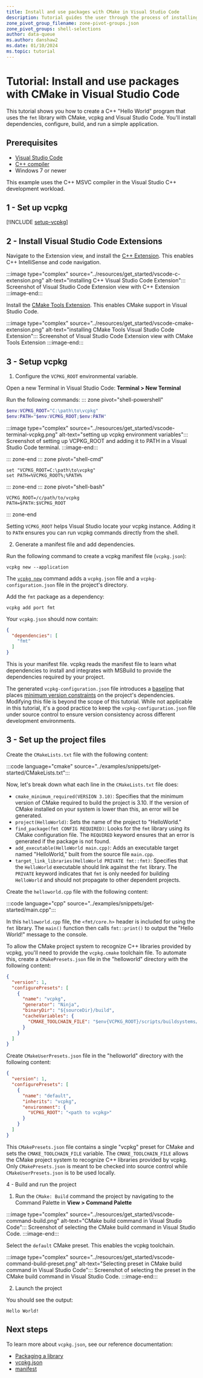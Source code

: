 ```yaml
---
title: Install and use packages with CMake in Visual Studio Code
description: Tutorial guides the user through the process of installing and using packages with CMake and Visual Studio Code.
zone_pivot_group_filename: zone-pivot-groups.json
zone_pivot_groups: shell-selections
author: data-queue
ms.author: danshaw2
ms.date: 01/10/2024
ms.topic: tutorial
---
```


# Tutorial: Install and use packages with CMake in Visual Studio Code

This tutorial shows you how to create a C++ "Hello World" program that uses the
`fmt` library with CMake, vcpkg and Visual Studio Code. You'll install
dependencies, configure, build, and run a simple application.

## Prerequisites

- [Visual Studio Code](https://code.visualstudio.com)
- [C++ compiler](https://code.visualstudio.com/docs/languages/cpp#_install-a-compiler)
- Windows 7 or newer

This example uses the C++ MSVC compiler in the Visual Studio C++ development workload.

## 1 - Set up vcpkg

[!INCLUDE [setup-vcpkg](includes/setup-vcpkg.md)]

## 2 - Install Visual Studio Code Extensions

Navigate to the Extension view, and install the [C++
Extension](https://marketplace.visualstudio.com/items?itemName=ms-vscode.cpptools).
This enables C++ IntelliSense and code navigation.

:::image type="complex" source="../resources/get_started/vscode-c-extension.png" alt-text="installing C++ Visual Studio Code Extension":::
  Screenshot of Visual Studio Code Extension view with C++ Extension
:::image-end:::

Install the [CMake Tools
Extension](https://marketplace.visualstudio.com/items?itemName=ms-vscode.cmake-tools).
This enables CMake support in Visual Studio Code.

:::image type="complex" source="../resources/get_started/vscode-cmake-extension.png" alt-text="installing CMake Tools Visual Studio Code Extension":::
  Screenshot of Visual Studio Code Extension view with CMake Tools Extension
:::image-end:::

## 3 - Setup vcpkg

1. Configure the `VCPKG_ROOT` environmental variable.

Open a new Terminal in Visual Studio Code: **Terminal > New Terminal**

Run the following commands:
::: zone pivot="shell-powershell"

```PowerShell
$env:VCPKG_ROOT="C:\path\to\vcpkg"
$env:PATH="$env:VCPKG_ROOT;$env:PATH"
```

:::image type="complex" source="../resources/get_started/vscode-terminal-vcpkg.png" alt-text="setting up vcpkg environment variables":::
  Screenshot of setting up VCPKG_ROOT and adding it to PATH in a Visual Studio Code terminal.
:::image-end:::

::: zone-end
::: zone pivot="shell-cmd"

```console
set "VCPKG_ROOT=C:\path\to\vcpkg"
set PATH=%VCPKG_ROOT%;%PATH%
```

::: zone-end
::: zone pivot="shell-bash"

```console
VCPKG_ROOT=/c/path/to/vcpkg
PATH=$PATH:$VCPKG_ROOT
```

::: zone-end

Setting `VCPKG_ROOT` helps Visual Studio locate your vcpkg instance.
Adding it to `PATH` ensures you can run vcpkg commands directly from the shell.

2. Generate a manifest file and add dependencies.

Run the following command to create a vcpkg manifest file (`vcpkg.json`):

```console
vcpkg new --application
```

The [`vcpkg new`](../commands/new.md) command adds a `vcpkg.json` file and a
`vcpkg-configuration.json` file in the project's directory.

Add the `fmt` package as a dependency:

```console
vcpkg add port fmt
```

Your `vcpkg.json` should now contain:

```json
{
  "dependencies": [
    "fmt"
  ]
}
```

This is your manifest file. vcpkg reads the manifest file to learn what
dependencies to install and integrates with MSBuild to provide the dependencies
required by your project.

The generated `vcpkg-configuration.json` file introduces a
[baseline](../reference/vcpkg-configuration-json.md#registry-baseline) that
places [minimum version constraints](../users/versioning.md) on the project's
dependencies. Modifying this file is beyond the scope of this tutorial. While
not applicable in this tutorial, it's a good practice to keep the
`vcpkg-configuration.json` file under source control to ensure version
consistency across different development environments.

## 3 - Set up the project files

Create the `CMakeLists.txt` file with the following content:

:::code language="cmake" source="../examples/snippets/get-started/CMakeLists.txt":::

Now, let's break down what each line in the `CMakeLists.txt` file does:

- `cmake_minimum_required(VERSION 3.10)`: Specifies that the minimum version of
  CMake required to build the project is 3.10. If the version of CMake installed
  on your system is lower than this, an error will be generated.
- `project(HelloWorld)`: Sets the name of the project to "HelloWorld."
- `find_package(fmt CONFIG REQUIRED)`: Looks for the `fmt` library using its
  CMake configuration file. The `REQUIRED` keyword ensures that an error is
  generated if the package is not found.
- `add_executable(HelloWorld main.cpp)`: Adds an executable target named
  "HelloWorld," built from the source file `main.cpp`.
- `target_link_libraries(HelloWorld PRIVATE fmt::fmt)`: Specifies that the
  `HelloWorld` executable should link against the `fmt` library. The `PRIVATE`
  keyword indicates that `fmt` is only needed for building `HelloWorld` and
  should not propagate to other dependent projects.

Create the `helloworld.cpp` file with the following content:

:::code language="cpp" source="../examples/snippets/get-started/main.cpp":::

In this `helloworld.cpp` file, the `<fmt/core.h>` header is included for using
the `fmt` library. The `main()` function then calls `fmt::print()` to output the
"Hello World!" message to the console.

To allow the CMake project system to recognize C++ libraries provided by vcpkg,
you'll need to provide the `vcpkg.cmake` toolchain file. To automate this,
create a `CMakePresets.json` file in the "helloworld" directory with the
following content:


```json
{
  "version": 1,
  "configurePresets": [
    {
      "name": "vcpkg",
      "generator": "Ninja",
      "binaryDir": "${sourceDir}/build",
      "cacheVariables": {
        "CMAKE_TOOLCHAIN_FILE": "$env{VCPKG_ROOT}/scripts/buildsystems/vcpkg.cmake"
      }
    }
  ]
}
```

Create `CMakeUserPresets.json` file in the "helloworld" directory with the
following content:

```json
{
  "version": 1,
  "configurePresets": [
    {
      "name": "default",
      "inherits": "vcpkg",
      "environment": {
        "VCPKG_ROOT": "<path to vcpkg>"
      }
    }
  ]
}
```

This `CMakePresets.json` file contains a single "vcpkg" preset for CMake and
sets the `CMAKE_TOOLCHAIN_FILE` variable. The `CMAKE_TOOLCHAIN_FILE` allows the
CMake project system to recognize C++ libraries provided by vcpkg. Only
`CMakePresets.json` is meant to be checked into source control while
`CMakeUserPresets.json` is to be used locally.

4 - Build and run the project

1. Run the `CMake: Build` command the project by navigating to the Command Palette in **View > Command Palette**

:::image type="complex" source="../resources/get_started/vscode-command-build.png" alt-text="CMake build command in Visual Studio Code":::
  Screenshot of selecting the CMake build command in Visual Studio Code.
:::image-end:::

Select the `default` CMake preset. This enables the vcpkg toolchain.

:::image type="complex" source="../resources/get_started/vscode-command-build-preset.png" alt-text="Selecting preset in CMake build command in Visual Studio Code":::
  Screenshot of selecting the preset in the CMake build command in Visual Studio Code.
:::image-end:::

2. Launch the project

You should see the output:

```Console
Hello World!
```

## Next steps

To learn more about `vcpkg.json`, see our reference documentation:

- [Packaging a library](get-started-packaging.md)
- [vcpkg.json](..\reference\vcpkg-json.md)
- [manifest](..\concepts\manifest-mode.md)
